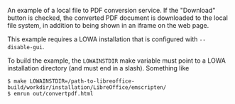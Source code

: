 An example of a local file to PDF conversion service.  If the "Download" button is checked, the
converted PDF document is downloaded to the local file system, in addition to being shown in an
iframe on the web page.

This example requires a LOWA installation that is configured with `--disable-gui`.

To build the example, the `LOWAINSTDIR` make variable must point to a LOWA installation directory
(and must end in a slash).  Something like
```
$ make LOWAINSTDIR=/path-to-libreoffice-build/workdir/installation/LibreOffice/emscripten/
$ emrun out/convertpdf.html
```
